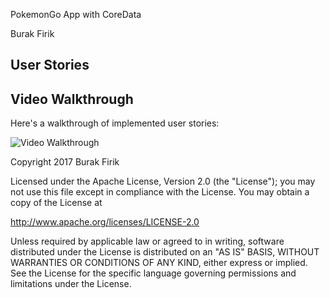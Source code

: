 PokemonGo App with CoreData

Burak Firik



## User Stories


## Video Walkthrough

Here's a walkthrough of implemented user stories:


<img src='https://github.com/burakfirik/PokemonGo/blob/master/pokemongo.gif' title='Video Walkthrough' width='' alt='Video Walkthrough' />


Copyright 2017 Burak Firik

Licensed under the Apache License, Version 2.0 (the "License");
you may not use this file except in compliance with the License.
You may obtain a copy of the License at

http://www.apache.org/licenses/LICENSE-2.0

Unless required by applicable law or agreed to in writing, software
distributed under the License is distributed on an "AS IS" BASIS,
WITHOUT WARRANTIES OR CONDITIONS OF ANY KIND, either express or implied.
See the License for the specific language governing permissions and
limitations under the License.

